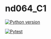 # nd064_C1

[![Python version](https://github.com/a-hussien/nd064_course_1/actions/workflows/python-version.yml/badge.svg?branch=main)](https://github.com/a-hussien/nd064_course_1/actions/workflows/python-version.yml)

[![Pytest](https://github.com/a-hussien/nd064_course_1/actions/workflows/pytest.yml/badge.svg?branch=main)](https://github.com/a-hussien/nd064_course_1/actions/workflows/pytest.yml)
